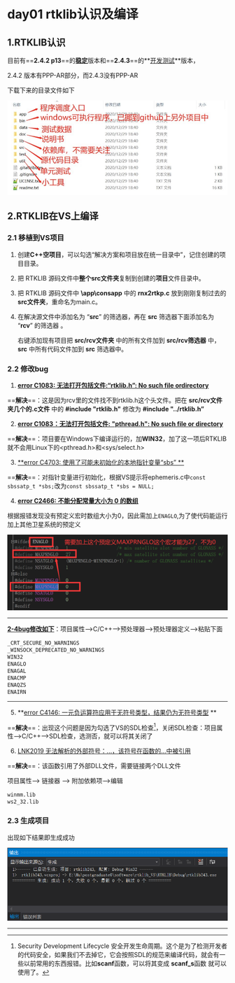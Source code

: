 # day01 rtklib认识及编译

## 1.RTKLIB认识

目前有==**2.4.2 p13**==的<u>**稳定**</u>版本和==**2.4.3**==的**<u>开发测试</u>**版本，

 2.4.2 版本有PPP-AR部分，而2.4.3没有PPP-AR

下载下来的目录文件如下

![image-20231021211132637](https://raw.githubusercontent.com/mulin33/ImageHost/main/blogImg/image-20231021211132637.png)

## 2.RTKLIB在VS上编译

### 2.1 移植到VS项目

1. 创建**C++空项目**，可以勾选“解决方案和项目放在统一目录中”，记住创建的项目目录。

2. 把 RTKLIB 源码文件中**整个src文件夹**复制到创建的**项目**文件目录中。

3. 把 RTKLIB 源码文件中 **\app\consapp** 中的 **rnx2rtkp.c** 放到刚刚复制过去的 **src文件夹**，重命名为main.c。

4. 在解决源文件中添加名为 “**src**” 的筛选器，再在 **src** 筛选器下面添加名为 “**rcv**” 的筛选器 。

   右键添加现有项目把 **src/rcv文件夹** 中的所有文件加到 **src/rcv筛选器** 中，**src** 中所有代码文件加到 **src** 筛选器中。

### 2.2 修改bug

1. <u>**error C1083: 无法打开包括文件:“rtklib.h”: No such file ordirectory**</u>

==**解决**==：这是因为rcv里的文件找不到rtklib.h这个头文件。把在 **src/rcv文件夹几个的.c文件** 中的 **#include "rtklib.h"** 修改为 **#include "../rtklib.h”**

2. <u>**error C1083：无法打开包括文件: "pthread.h": No such file or directory**</u>

==**解决**==：项目要在Windows下编译运行的，加**WIN32**，加了这一项后RTKLIB就不会用Linux下的<pthread.h>和<sys/select.h>

3. <u>**error C4703: 使用了可能未初始化的本地指针变量“sbs” **</u>

==**解决**==：对指针变量进行初始化，根据VS提示将ephemeris.c中`const sbssatp_t *sbs;`改为`const sbssatp_t *sbs = NULL;`

4. <u>**error C2466: 不能分配常量大小为 0 的数组**</u>

根据报错发现没有预定义宏时数组大小为0，因此需加上`ENAGLO`,为了使代码能运行加上其他卫星系统的预定义

![image-20231021221656828](https://raw.githubusercontent.com/mulin33/ImageHost/main/blogImg/image-20231021221656828.png)

----------

<u>**2-4bug修改如下**</u>：项目属性-->C/C++-->预处理器-->预处理器定义-->粘贴下面

```
_CRT_SECURE_NO_WARNINGS
_WINSOCK_DEPRECATED_NO_WARNINGS             
WIN32
ENAGLO
ENAGAL
ENACMP
ENAQZS
ENAIRN
```

--------

5. **<u>error C4146: 一元负运算符应用于无符号类型，结果仍为无符号类型</u> **

==**解决**==：出现这个问题是因为勾选了VS的SDL检查[^SDL]，关闭SDL检查：项目属性-->C/C++-->SDL检查，选测否，就可以将其关闭了

6. <u>LNK2019 无法解析的外部符号：...，该符号在函数的...中被引用 </u>

==**解决**==：该函数引用了外部DLL文件，需要链接两个DLL文件

项目属性--> 链接器 --> 附加依赖项-->编辑

```
winmm.lib
ws2_32.lib
```

###  2.3 生成项目

出现如下结果即生成成功

![image-20231022104302770](https://raw.githubusercontent.com/mulin33/ImageHost/main/blogImg/image-20231022104302770.png)







-------

[^SDL]: Security  Development Lifecycle 安全开发生命周期。这个是为了检测开发者的代码安全，如果我们不去掉它，它会按照SDL的规范来编译代码，就会有一些以前常用的东西报错。比如**scanf**函数，可以将其变成 **scanf_s**函数 就可以使用了。